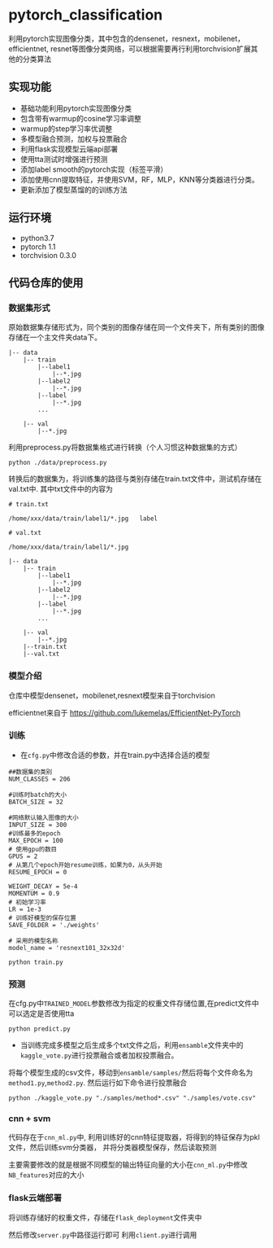 # pytorch_classification

利用pytorch实现图像分类，其中包含的densenet，resnext，mobilenet，efficientnet, resnet等图像分类网络，可以根据需要再行利用torchvision扩展其他的分类算法

## 实现功能
* 基础功能利用pytorch实现图像分类
* 包含带有warmup的cosine学习率调整
* warmup的step学习率优调整
* 多模型融合预测，加权与投票融合
* 利用flask实现模型云端api部署
* 使用tta测试时增强进行预测
* 添加label smooth的pytorch实现（标签平滑）
* 添加使用cnn提取特征，并使用SVM，RF，MLP，KNN等分类器进行分类。
* 更新添加了模型蒸馏的的训练方法

## 运行环境
* python3.7
* pytorch 1.1
* torchvision 0.3.0

## 代码仓库的使用

### 数据集形式
原始数据集存储形式为，同个类别的图像存储在同一个文件夹下，所有类别的图像存储在一个主文件夹data下。

```
|-- data
    |-- train
        |--label1
            |--*.jpg
        |--label2
            |--*.jpg
        |--label    
            |--*.jpg
        ...

    |-- val
        |--*.jpg
```

利用preprocess.py将数据集格式进行转换（个人习惯这种数据集的方式）

```
python ./data/preprocess.py
```

转换后的数据集为，将训练集的路径与类别存储在train.txt文件中，测试机存储在val.txt中.
其中txt文件中的内容为

```
# train.txt

/home/xxx/data/train/label1/*.jpg   label

# val.txt

/home/xxx/data/train/label1/*.jpg
```

```
|-- data
    |-- train
        |--label1
            |--*.jpg
        |--label2
            |--*.jpg
        |--label    
            |--*.jpg
        ...

    |-- val
        |--*.jpg
    |--train.txt
    |--val.txt
```


### 模型介绍
仓库中模型densenet，mobilenet,resnext模型来自于torchvision

efficientnet来自于 https://github.com/lukemelas/EfficientNet-PyTorch

### 训练

* 在`cfg.py`中修改合适的参数，并在train.py中选择合适的模型

```
##数据集的类别
NUM_CLASSES = 206

#训练时batch的大小
BATCH_SIZE = 32

#网络默认输入图像的大小
INPUT_SIZE = 300
#训练最多的epoch
MAX_EPOCH = 100
# 使用gpu的数目
GPUS = 2
# 从第几个epoch开始resume训练，如果为0，从头开始
RESUME_EPOCH = 0

WEIGHT_DECAY = 5e-4
MOMENTUM = 0.9
# 初始学习率
LR = 1e-3
# 训练好模型的保存位置
SAVE_FOLDER = './weights'

# 采用的模型名称
model_name = 'resnext101_32x32d'
```


```shell
python train.py
```

### 预测
在cfg.py中`TRAINED_MODEL`参数修改为指定的权重文件存储位置,在predict文件中可以选定是否使用tta

```shell
python predict.py
```

* 当训练完成多模型之后生成多个txt文件之后，利用`ensamble`文件夹中的`kaggle_vote.py`进行投票融合或者加权投票融合。

将每个模型生成的csv文件，移动到`ensamble/samples/`然后将每个文件命名为`method1.py`,`method2.py`.
然后运行如下命令进行投票融合

```shell
python ./kaggle_vote.py "./samples/method*.csv" "./samples/vote.csv"
```



### cnn + svm


代码存在于`cnn_ml.py`中, 利用训练好的cnn特征提取器，将得到的特征保存为pkl文件，然后训练svm分类器， 并将分类器模型保存，然后读取预测

主要需要修改的就是根据不同模型的输出特征向量的大小在`cnn_ml.py`中修改`NB_features`对应的大小

### flask云端部署

将训练存储好的权重文件，存储在`flask_deployment`文件夹中

然后修改`server.py`中路径运行即可
利用`client.py`进行调用


